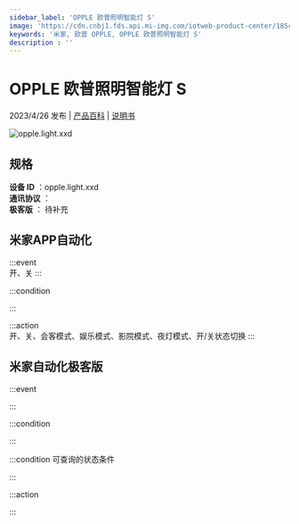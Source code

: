```yaml
---
sidebar_label: 'OPPLE 欧普照明智能灯 S'
image: 'https://cdn.cnbj1.fds.api.mi-img.com/iotweb-product-center/185ce2b76b9d5daaf414a5e0c2bac4f3_1680140174941.png?GalaxyAccessKeyId=AKVGLQWBOVIRQ3XLEW&Expires=9223372036854775807&Signature=s1DIHNnqRPKzQw4fxH8/sAUeBik='
keywords: '米家, 欧普 OPPLE, OPPLE 欧普照明智能灯 S'
description : ''
---
```

# OPPLE 欧普照明智能灯 S

2023/4/26 发布 | [产品百科](https://home.mi.com/webapp/content/baike/product/index.html?model=opple.light.xxd/) | [说明书](https://home.mi.com/views/introduction.html?model=opple.light.xxd&region=cn)

![opple.light.xxd](https://cdn.cnbj1.fds.api.mi-img.com/iotweb-product-center/185ce2b76b9d5daaf414a5e0c2bac4f3_1680140174941.png?GalaxyAccessKeyId=AKVGLQWBOVIRQ3XLEW&Expires=9223372036854775807&Signature=s1DIHNnqRPKzQw4fxH8/sAUeBik=)

## 规格  
> 
**设备 ID** ：opple.light.xxd  
**通讯协议** ：  
**极客版**  ： 待补充 


## 米家APP自动化  

:::event  
开、关
:::

:::condition  

:::

:::action   
开、关、会客模式、娱乐模式、影院模式、夜灯模式、开/关状态切换
:::

## 米家自动化极客版  

:::event  

:::

:::condition  

:::

:::condition 可查询的状态条件  

:::

:::action  

:::

        
